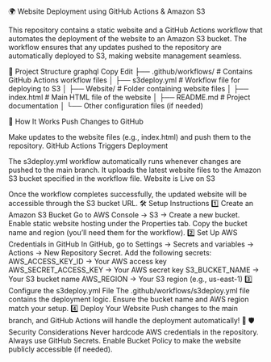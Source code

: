 🌍 Website Deployment using GitHub Actions & Amazon S3

This repository contains a static website and a GitHub Actions workflow that automates the deployment of the website to an Amazon S3 bucket. The workflow ensures that any updates pushed to the repository are automatically deployed to S3, making website management seamless.

📁 Project Structure
graphql
Copy
Edit
├── .github/workflows/   # Contains GitHub Actions workflow files
│   ├── s3deploy.yml     # Workflow file for deploying to S3
│
├── Website/             # Folder containing website files
│   ├── index.html       # Main HTML file of the website
│   ├── README.md        # Project documentation
│
└── Other configuration files (if needed)

🚀 How It Works
Push Changes to GitHub

Make updates to the website files (e.g., index.html) and push them to the repository.
GitHub Actions Triggers Deployment

The s3deploy.yml workflow automatically runs whenever changes are pushed to the main branch.
It uploads the latest website files to the Amazon S3 bucket specified in the workflow file.
Website is Live on S3

Once the workflow completes successfully, the updated website will be accessible through the S3 bucket URL.
🛠 Setup Instructions
1️⃣ Create an Amazon S3 Bucket
Go to AWS Console → S3 → Create a new bucket.
Enable static website hosting under the Properties tab.
Copy the bucket name and region (you’ll need them for the workflow).
2️⃣ Set Up AWS Credentials in GitHub
In GitHub, go to Settings → Secrets and variables → Actions → New Repository Secret.
Add the following secrets:
AWS_ACCESS_KEY_ID → Your AWS access key
AWS_SECRET_ACCESS_KEY → Your AWS secret key
S3_BUCKET_NAME → Your S3 bucket name
AWS_REGION → Your S3 region (e.g., us-east-1)
3️⃣ Configure the s3deploy.yml File
The .github/workflows/s3deploy.yml file contains the deployment logic.
Ensure the bucket name and AWS region match your setup.
4️⃣ Deploy Your Website
Push changes to the main branch, and GitHub Actions will handle the deployment automatically! 🎉
🛡 Security Considerations
Never hardcode AWS credentials in the repository. Always use GitHub Secrets.
Enable Bucket Policy to make the website publicly accessible (if needed).
